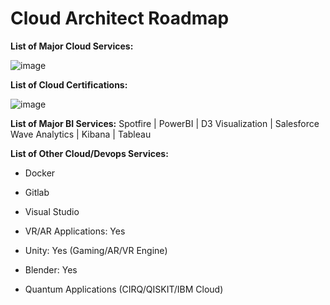 # Cloud Architect Roadmap

**List of Major Cloud Services:**

![image](https://github.com/user-attachments/assets/f1f436e3-9a04-404d-9430-4789b62d8e8e)


**List of Cloud Certifications:**

![image](https://github.com/user-attachments/assets/4b9be3d6-18bb-4b0e-bee2-a491c26fde72)

**List of Major BI Services:** Spotfire | PowerBI | D3 Visualization | Salesforce Wave Analytics | Kibana | Tableau 

**List of Other Cloud/Devops Services:** 

- Docker

- Gitlab

- Visual Studio

- VR/AR Applications: Yes

- Unity: Yes (Gaming/AR/VR Engine)

- Blender: Yes

- Quantum Applications (CIRQ/QISKIT/IBM Cloud)



